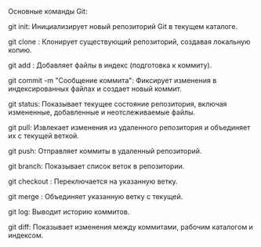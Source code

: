 Основные команды Git:

git init: Инициализирует новый репозиторий Git в текущем каталоге.

git clone <url>: Клонирует существующий репозиторий, создавая локальную копию.

git add <file>: Добавляет файлы в индекс (подготовка к коммиту).

git commit -m "Сообщение коммита": Фиксирует изменения в индексированных файлах и создает новый коммит.

git status: Показывает текущее состояние репозитория, включая измененные, добавленные и неотслеживаемые файлы.

git pull: Извлекает изменения из удаленного репозитория и объединяет их с текущей веткой.

git push: Отправляет коммиты в удаленный репозиторий.

git branch: Показывает список веток в репозитории.

git checkout <branch>: Переключается на указанную ветку.

git merge <branch>: Объединяет указанную ветку с текущей.

git log: Выводит историю коммитов.

git diff: Показывает изменения между коммитами, рабочим каталогом и индексом.
